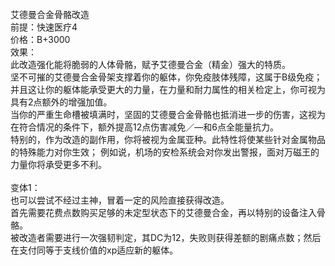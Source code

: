 <title>艾德曼合金骨骼改造</title>
<meta name="GENERATOR" content="WinCHM">
<meta http-equiv="Content-Type" content="text/html; charset=gb2312">
<br>艾德曼合金骨骼改造
<br>前提：快速医疗4
<br>价格：B+3000
<br>效果：
<br>此改造强化能将脆弱的人体骨骼，赋予艾德曼合金（精金）强大的特质。
<br>坚不可摧的艾德曼合金骨架支撑着你的躯体，你免疫肢体残障，这属于B级免疫；并且这让你的躯体能承受更大的力量，在力量和耐力属性的相关检定上，你可视为具有2点额外的增强加值。
<br>当你的严重生命槽被填满时，坚固的艾德曼合金骨骼也抵消进一步的伤害，这视为在符合情况的条件下，额外提高12点伤害减免／—和6点全能量抗力。
<br>特别的，作为改造的副作用，你将被视为金属亚种。此特性将使某些针对金属物品的特殊能力对你生效； 例如说，机场的安检系统会对你发出警报，面对万磁王的力量你将承受更多不利。
<br>
<br>变体1：
<br>    也可以尝试不经过主神，冒着一定的风险直接获得改造。
<br>    首先需要花费点数购买足够的未定型状态下的艾德曼合金，再以特别的设备注入骨骼。
<br>    被改造者需要进行一次强韧判定，其DC为12，失败则获得差额的剧痛点数；然后在支付同等于支线价值的xp适应新的躯体。
<br>
